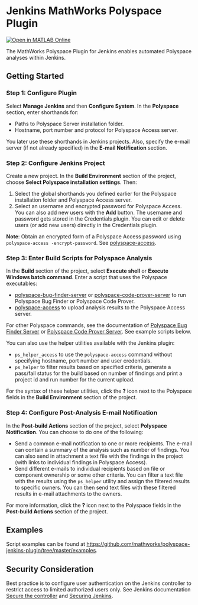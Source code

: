 <!--
  Copyright (c) 2019-2025 The MathWorks, Inc.
  All Rights Reserved.

  Permission is hereby granted, free of charge, to any person obtaining a copy
  of this software and associated documentation files (the "Software"), to deal
  in the Software without restriction, including without limitation the rights
  to use, copy, modify, merge, publish, distribute, sublicense, and/or sell
  copies of the Software, and to permit persons to whom the Software is
  furnished to do so, subject to the following conditions:

  The above copyright notice and this permission notice shall be included in
  all copies or substantial portions of the Software.

  THE SOFTWARE IS PROVIDED "AS IS", WITHOUT WARRANTY OF ANY KIND, EXPRESS OR
  IMPLIED, INCLUDING BUT NOT LIMITED TO THE WARRANTIES OF MERCHANTABILITY,
  FITNESS FOR A PARTICULAR PURPOSE AND NONINFRINGEMENT. IN NO EVENT SHALL THE
  AUTHORS OR COPYRIGHT HOLDERS BE LIABLE FOR ANY CLAIM, DAMAGES OR OTHER
  LIABILITY, WHETHER IN AN ACTION OF CONTRACT, TORT OR OTHERWISE, ARISING FROM
  OUT OF OR IN CONNECTION WITH THE SOFTWARE OR THE USE OR OTHER DEALINGS IN
  THE SOFTWARE.
-->

# Jenkins MathWorks Polyspace Plugin

[![Open in MATLAB Online](https://www.mathworks.com/images/responsive/global/open-in-matlab-online.svg)](https://matlab.mathworks.com/open/github/v1?repo=mathworks/polyspace-jenkins-plugin)

The MathWorks Polyspace Plugin for Jenkins enables automated Polyspace analyses within Jenkins.

## Getting Started

### Step 1: Configure Plugin
Select **Manage Jenkins** and then **Configure System**. In the **Polyspace** section, enter shorthands for:

* Paths to Polyspace Server installation folder.
* Hostname, port number and protocol for Polyspace Access server.

You later use these shorthands in Jenkins projects.
Also, specify the e-mail server (if not already specified) in the **E-mail Notification** section.

### Step 2: Configure Jenkins Project

Create a new project. In the **Build Environment** section of the project, choose **Select Polyspace installation settings**. Then:
1. Select the global shorthands you defined earlier for the Polyspace installation folder and Polyspace Access server.
2. Select an username and encrypted password for Polyspace Access. You can also add new users with the **Add** button. The username and password gets stored in the Credentials plugin. You can edit or delete users (or add new users) directly in the Credentials plugin.

**Note**: Obtain an encrypted form of a Polyspace Access password using `polyspace-access -encrypt-password`. See [polyspace-access](https://www.mathworks.com/help/bugfinder/ref/polyspaceaccess.html).

### Step 3: Enter Build Scripts for Polyspace Analysis

In the **Build** section of the project, select **Execute shell** or **Execute Windows batch command**. Enter a script that uses the Polyspace executables:

* [polyspace-bug-finder-server](https://www.mathworks.com/help/bugfinder/ref/polyspacebugfinderservercommand.html) or [polyspace-code-prover-server](https://www.mathworks.com/help/codeprover/ref/polyspacecodeproverservercommand.html) to run Polyspace Bug Finder or Polyspace Code Prover.
* [polyspace-access](https://www.mathworks.com/help/bugfinder/ref/polyspaceaccess.html) to upload analysis results to the Polyspace Access server.

For other Polyspace commands, see the documentation of
[Polyspace Bug Finder Server](https://www.mathworks.com/help/bugfinder/) or
[Polyspace Code Prover Server](https://www.mathworks.com/help/codeprover/).
See example scripts below.

You can also use the helper utilities available with the Jenkins plugin:

* `ps_helper_access` to use the `polyspace-access` command without specifying hostname, port number and user credentials.
* `ps_helper` to filter results based on specified criteria, generate a pass/fail status for the build based on number of findings and print a project id and run number for the current upload.

For the syntax of these helper utilities, click the **?** icon next to the Polyspace fields in the **Build Environment** section of the project.

### Step 4: Configure Post-Analysis E-mail Notification

In the **Post-build Actions** section of the project, select **Polyspace Notification**. You can choose to do one of the following:
* Send a common e-mail notification to one or more recipients. The e-mail can contain a summary of the analysis such as number of findings. You can also send in attachment a text file with the findings in the project (with links to individual findings in Polyspace Access).
* Send different e-mails to individual recipients based on file or component ownership or some other criteria. You can filter a text file with the results using the `ps_helper` utility and assign the filtered results to specific owners. You can then send text files with these filtered results in e-mail attachments to the owners.

For more information, click the **?** icon next to the Polyspace fields in the **Post-build Actions** section of the project.

## Examples

Script examples can be found at
https://github.com/mathworks/polyspace-jenkins-plugin/tree/master/examples.

## Security Consideration

Best practice is to configure user authentication on the Jenkins controller to restrict access to limited authorized users only. See Jenkins documentation [Secure the controller](https://www.jenkins.io/doc/book/using/best-practices/#secure-the-controller) and [Securing Jenkins](https://www.jenkins.io/doc/book/security/securing-jenkins/).

